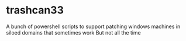 # trashcan33
A bunch of powershell scripts to support patching windows machines in siloed domains that sometimes work
But not all the time
